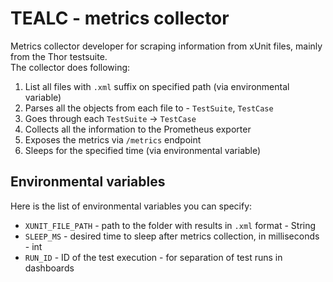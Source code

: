 # TEALC - metrics collector

Metrics collector developer for scraping information from xUnit files, mainly from the Thor testsuite.</br>
The collector does following:

1. List all files with `.xml` suffix on specified path (via environmental variable)
2. Parses all the objects from each file to - `TestSuite`, `TestCase`
3. Goes through each `TestSuite` -> `TestCase`
4. Collects all the information to the Prometheus exporter
5. Exposes the metrics via `/metrics` endpoint
6. Sleeps for the specified time (via environmental variable)

## Environmental variables

Here is the list of environmental variables you can specify:

* `XUNIT_FILE_PATH` - path to the folder with results in `.xml` format - String
* `SLEEP_MS` - desired time to sleep after metrics collection, in milliseconds - int
* `RUN_ID` - ID of the test execution - for separation of test runs in dashboards